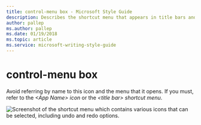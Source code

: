 ```yaml
---
title: control-menu box - Microsoft Style Guide
description: Describes the shortcut menu that appears in title bars and informs content developers to avoid referring to this shortcut menu by name.
author: pallep
ms.author: pallep
ms.date: 01/19/2018
ms.topic: article
ms.service: microsoft-writing-style-guide
---
```


# control-menu box

Avoid referring by name to this icon and the menu that it opens. If you must, refer to the *\<App Name\> icon* or the *\<title bar\> shortcut menu*.

![Screenshot of the shortcut menu which contains various icons that can be selected, including undo and redo options.](media/control-menu-box/1955337661.PNG)
